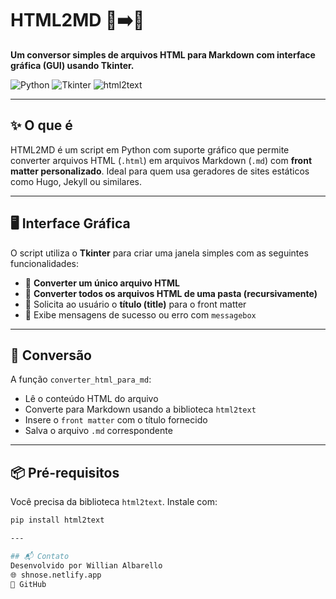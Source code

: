 # HTML2MD 📝➡️📄

**Um conversor simples de arquivos HTML para Markdown com interface gráfica (GUI) usando Tkinter.**

![Python](https://img.shields.io/badge/Python-3.7%2B-blue.svg)
![Tkinter](https://img.shields.io/badge/Tkinter-GUI-lightgrey)
![html2text](https://img.shields.io/badge/html2text-Markdown%20Converter-green)

---

## ✨ O que é

HTML2MD é um script em Python com suporte gráfico que permite converter arquivos HTML (`.html`) em arquivos Markdown (`.md`) com **front matter personalizado**. Ideal para quem usa geradores de sites estáticos como Hugo, Jekyll ou similares.

---

## 🖥️ Interface Gráfica

O script utiliza o **Tkinter** para criar uma janela simples com as seguintes funcionalidades:

- 🔹 **Converter um único arquivo HTML**
- 🔹 **Converter todos os arquivos HTML de uma pasta (recursivamente)**
- 🔹 Solicita ao usuário o **título (title)** para o front matter
- 🔹 Exibe mensagens de sucesso ou erro com `messagebox`

---

## 🔄 Conversão

A função `converter_html_para_md`:

- Lê o conteúdo HTML do arquivo
- Converte para Markdown usando a biblioteca `html2text`
- Insere o `front matter` com o título fornecido
- Salva o arquivo `.md` correspondente

---

## 📦 Pré-requisitos

Você precisa da biblioteca `html2text`. Instale com:

```bash
pip install html2text

---

## 📬 Contato
Desenvolvido por Willian Albarello
🌐 shnose.netlify.app
🐙 GitHub

